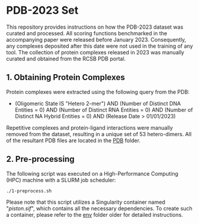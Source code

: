# PDB-2023 Set

This repository provides instructions on how the PDB-2023 dataset was curated and processed. All scoring functions benchmarked in the accompanying paper were released before January 2023. Consequently, any complexes deposited after this date were not used in the training of any tool. The collection of protein complexes released in 2023 was manually curated and obtained from the RCSB PDB portal.

## 1. Obtaining Protein Complexes

Protein complexes were extracted using the following query from the PDB:

* (Oligomeric State IS "Hetero 2-mer") AND (Number of Distinct DNA Entities = 0)
 AND (Number of Distinct RNA Entities = 0) AND (Number of Distinct NA Hybrid Entities = 0)
AND (Release Date > 01/01/2023)

Repetitive complexes and protein-ligand interactions were manually removed from the dataset, resulting in a unique set of 53 hetero-dimers. All of the resultant PDB files are located in the [PDB](./PDB) folder.


## 2. Pre-processing

The following script was executed on a High-Performance Computing (HPC) machine with a SLURM job scheduler:

    ./1-preprocess.sh

Please note that this script utilizes a Singularity container named "_piston.sif_", which contains all the necessary dependencies. To create such a container, please refer to the [env](./../../env) folder older for detailed instructions.
